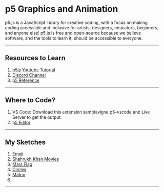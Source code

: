 # p5 Graphics and Animation

p5.js is a JavaScript library for creative coding, with a focus on making coding accessible and inclusive for artists, designers, educators, beginners, and anyone else! p5.js is free and open-source because we believe software, and the tools to learn it, should be accessible to everyone.

--- 

## Resources to Learn

1. [p5js Youtube Tutorial](https://www.youtube.com/watch?v=HerCR8bw_GE&list=PLRqwX-V7Uu6Zy51Q-x9tMWIv9cueOFTFA&index=1)
2. [Discord Channel](https://discord.gg/h9gztZfEKc)
3. [p5 Reference](https://p5js.org/reference/)

---

## Where to Code?
1. VS Code: Download this extension samplavigne.p5-vscode and Live Server to get the output.
2. [p5 Editor](https://editor.p5js.org/)

---

## My Sketches
1. [Emoji](https://editor.p5js.org/probablyvivek/full/mtad3eaFS)
2. [Shahrukh Khan Movies](https://editor.p5js.org/probablyvivek/full/3TcUmbDK8)
3. [Mars Flag](https://editor.p5js.org/probablyvivek/full/3tsSSTj5E)
4. [Circles](https://editor.p5js.org/probablyvivek/full/Ngfc-9ETA)
5. [Matrix](https://editor.p5js.org/probablyvivek/full/_ur7vbrGO)
6. 
   
---

